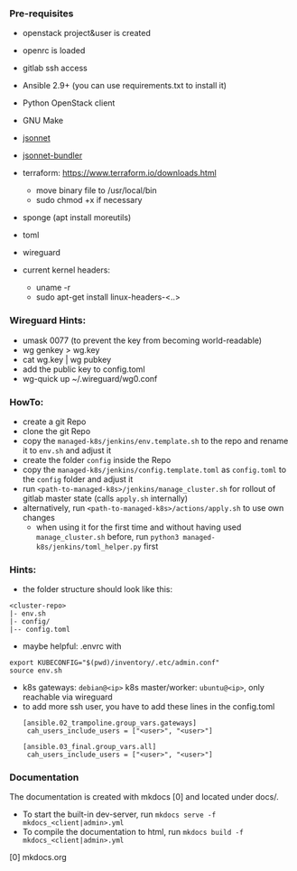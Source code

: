 ### Pre-requisites

 - openstack project&user is created
 - openrc is loaded
 - gitlab ssh access

- Ansible 2.9+ (you can use requirements.txt to install it)
- Python OpenStack client
- GNU Make
- [jsonnet](https://github.com/google/jsonnet)
- [jsonnet-bundler](https://github.com/jsonnet-bundler/jsonnet-bundler#install)
- terraform: https://www.terraform.io/downloads.html
  - move binary file to /usr/local/bin
  - sudo chmod +x if necessary
- sponge (apt install moreutils)
- toml
- wireguard
- current kernel headers:
  - uname -r
  - sudo apt-get install linux-headers-<..>

### Wireguard Hints:
- umask 0077 (to prevent the key from becoming world-readable)
- wg genkey > wg.key
- cat wg.key | wg pubkey
- add the public key to config.toml 
- wg-quick up ~/.wireguard/wg0.conf 

### HowTo:
- create a git Repo
- clone the git Repo
- copy the `managed-k8s/jenkins/env.template.sh` to the repo and rename it to `env.sh` and adjust it
- create the folder `config` inside the Repo
- copy the `managed-k8s/jenkins/config.template.toml` as `config.toml` to the `config` folder and adjust it
- run `<path-to-managed-k8s>/jenkins/manage_cluster.sh` for rollout of gitlab master state (calls `apply.sh` internally)
- alternatively, run `<path-to-managed-k8s>/actions/apply.sh` to use own changes
  - when using it for the first time and without having used `manage_cluster.sh` before, run `python3 managed-k8s/jenkins/toml_helper.py` first
### Hints:
- the folder structure should look like this:
 ```
 <cluster-repo>
 |- env.sh
 |- config/
 |-- config.toml
 ```
- maybe helpful: .envrc with
```
export KUBECONFIG="$(pwd)/inventory/.etc/admin.conf"   
source env.sh
```
- k8s gateways: `debian@<ip>`
   k8s master/worker: `ubuntu@<ip>`, only reachable via wireguard
- to add more ssh user, you have to add these lines in the config.toml
   ```
   [ansible.02_trampoline.group_vars.gateways]
    cah_users_include_users = ["<user>", "<user>"]
   
   [ansible.03_final.group_vars.all]
    cah_users_include_users = ["<user>", "<user>"]
   ``` 

### Documentation

The documentation is created with mkdocs [0] and located under docs/. 
 - To start the built-in dev-server, run `mkdocs serve -f mkdocs_<client|admin>.yml`
 - To compile the documentation to html, run `mkdocs build -f mkdocs_<client|admin>.yml`

[0] mkdocs.org


